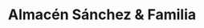 ---
title: "Almacén Sánchez & Familia"
url: /padre-hurtado/almacen-sanchez-und-familia/
shop: comodidad
---